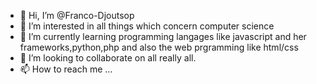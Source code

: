 - 👋 Hi, I’m @Franco-Djoutsop
- 👀 I’m interested in all things which concern computer science
- 🌱 I’m currently learning programming langages like javascript and her frameworks,python,php and also the web prgramming like html/css
- 💞️ I’m looking to collaborate on all really all.
- 📫 How to reach me ...

<!---
Franco-Djoutsop/Franco-Djoutsop is a ✨ special ✨ repository because its `README.md` (this file) appears on your GitHub profile.
You can click the Preview link to take a look at your changes.
--->
